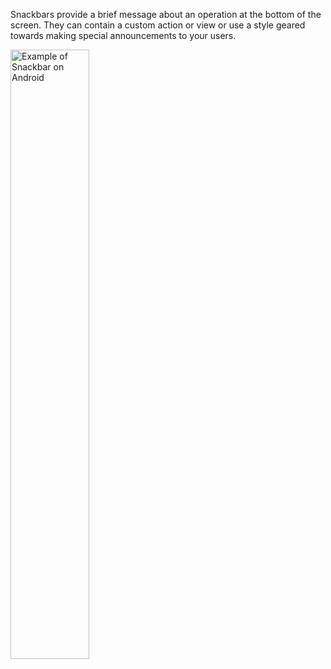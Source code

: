 Snackbars provide a brief message about an operation at the bottom of the screen. They can contain a custom action or view or use a style geared towards making special announcements to your users.

<img src="https://static2.sharepointonline.com/files/fabric/fabric-website/images/controls/android/snackbar/snackbar.png" alt="Example of Snackbar on Android" style="width: 50%;" />
